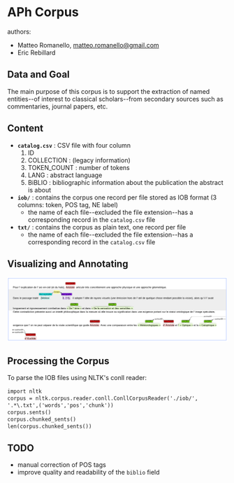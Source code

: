 # APh Corpus

authors:

* Matteo Romanello, <matteo.romanello@gmail.com>
* Eric Rebillard

## Data and Goal

The main purpose of this corpus is to support the extraction of named entities--of interest to classical scholars--from secondary sources such as commentaries, journal papers, etc. 

## Content

* **`catalog.csv`** : CSV file with four column
	1. ID
	2. COLLECTION : (legacy information)
	3. TOKEN_COUNT : number of tokens
	4. LANG : abstract language
	5. BiBLIO : bibliographic information about the publication the abstract is about
* **`iob/`** : contains the corpus one record per file stored as IOB format (3 columns: token, POS tag, NE label)
	* the name of each file--excluded the file extension--has a corresponding record in the `catalog.csv` file
* **`txt/`** : contains the corpus as plain text, one record per file
	* the name of each file--excluded the file extension--has a corresponding record in the `catalog.csv` file

## Visualizing and Annotating

![An entry visualized using brat](./files/brat_viz.png)

## Processing the Corpus

To parse the IOB files using NLTK's conll reader:
	
	import nltk
	corpus = nltk.corpus.reader.conll.ConllCorpusReader('./iob/', '.*\.txt',('words','pos','chunk'))
	corpus.sents()
	corpus.chunked_sents()
	len(corpus.chunked_sents())

## TODO

* manual correction of POS tags
* improve quality and readability of the `biblio` field
